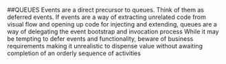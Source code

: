 ##QUEUES
Events are a direct precursor to queues. Think of them as deferred events. 
If events are a way of extracting unrelated code from visual flow and 
opening up code for injecting and extending, queues are a way of delegating 
the event bootstrap and invocation process
While it may be tempting to defer events and functionality, beware of 
business requirements making it unrealistic to dispense value without 
awaiting completion of an orderly sequence of activities
